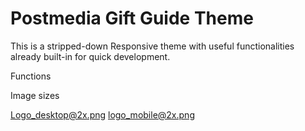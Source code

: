 Postmedia Gift Guide Theme 
===

This is a stripped-down Responsive theme with useful functionalities already built-in for quick development.


Functions 

Image sizes

Logo_desktop@2x.png
logo_mobile@2x.png
